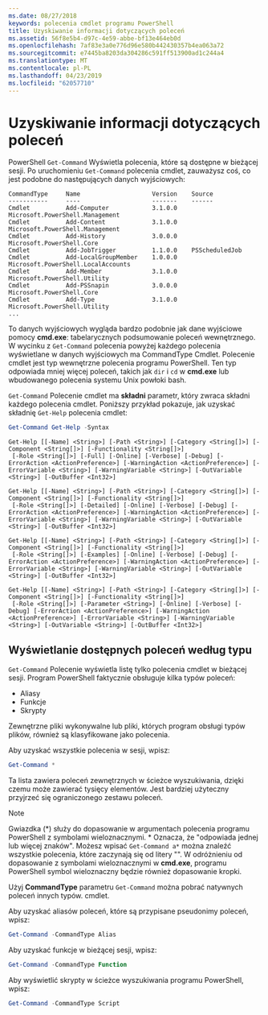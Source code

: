 ```yaml
---
ms.date: 08/27/2018
keywords: polecenia cmdlet programu PowerShell
title: Uzyskiwanie informacji dotyczących poleceń
ms.assetid: 56f8e5b4-d97c-4e59-abbe-bf13e464eb0d
ms.openlocfilehash: 7af83e3a0e776d96e580b442430357b4ea063a72
ms.sourcegitcommit: e7445ba8203da304286c591ff513900ad1c244a4
ms.translationtype: MT
ms.contentlocale: pl-PL
ms.lasthandoff: 04/23/2019
ms.locfileid: "62057710"
---
```

# <a name="getting-information-about-commands"></a>Uzyskiwanie informacji dotyczących poleceń

PowerShell `Get-Command` Wyświetla polecenia, które są dostępne w bieżącej sesji.
Po uruchomieniu `Get-Command` polecenia cmdlet, zauważysz coś, co jest podobne do następujących danych wyjściowych:

```output
CommandType     Name                    Version    Source
-----------     ----                    -------    ------
Cmdlet          Add-Computer            3.1.0.0    Microsoft.PowerShell.Management
Cmdlet          Add-Content             3.1.0.0    Microsoft.PowerShell.Management
Cmdlet          Add-History             3.0.0.0    Microsoft.PowerShell.Core
Cmdlet          Add-JobTrigger          1.1.0.0    PSScheduledJob
Cmdlet          Add-LocalGroupMember    1.0.0.0    Microsoft.PowerShell.LocalAccounts
Cmdlet          Add-Member              3.1.0.0    Microsoft.PowerShell.Utility
Cmdlet          Add-PSSnapin            3.0.0.0    Microsoft.PowerShell.Core
Cmdlet          Add-Type                3.1.0.0    Microsoft.PowerShell.Utility
...
```

To danych wyjściowych wygląda bardzo podobnie jak dane wyjściowe pomocy **cmd.exe**: tabelarycznych podsumowanie poleceń wewnętrznego. W wycinku z `Get-Command` polecenia powyżej każdego polecenia wyświetlane w danych wyjściowych ma CommandType Cmdlet. Polecenie cmdlet jest typ wewnętrzne polecenia programu PowerShell. Ten typ odpowiada mniej więcej poleceń, takich jak `dir` i `cd` w **cmd.exe** lub wbudowanego polecenia systemu Unix powłoki bash.

`Get-Command` Polecenie cmdlet ma **składni** parametr, który zwraca składni każdego polecenia cmdlet. Poniższy przykład pokazuje, jak uzyskać składnię `Get-Help` polecenia cmdlet:

```powershell
Get-Command Get-Help -Syntax
```

```output
Get-Help [[-Name] <String>] [-Path <String>] [-Category <String[]>] [-Component <String[]>] [-Functionality <String[]>]
 [-Role <String[]>] [-Full] [-Online] [-Verbose] [-Debug] [-ErrorAction <ActionPreference>] [-WarningAction <ActionPreference>] [-ErrorVariable <String>] [-WarningVariable <String>] [-OutVariable <String>] [-OutBuffer <Int32>]

Get-Help [[-Name] <String>] [-Path <String>] [-Category <String[]>] [-Component <String[]>] [-Functionality <String[]>]
 [-Role <String[]>] [-Detailed] [-Online] [-Verbose] [-Debug] [-ErrorAction <ActionPreference>] [-WarningAction <ActionPreference>] [-ErrorVariable <String>] [-WarningVariable <String>] [-OutVariable <String>] [-OutBuffer <Int32>]

Get-Help [[-Name] <String>] [-Path <String>] [-Category <String[]>] [-Component <String[]>] [-Functionality <String[]>]
 [-Role <String[]>] [-Examples] [-Online] [-Verbose] [-Debug] [-ErrorAction <ActionPreference>] [-WarningAction <ActionPreference>] [-ErrorVariable <String>] [-WarningVariable <String>] [-OutVariable <String>] [-OutBuffer <Int32>]

Get-Help [[-Name] <String>] [-Path <String>] [-Category <String[]>] [-Component <String[]>] [-Functionality <String[]>]
 [-Role <String[]>] [-Parameter <String>] [-Online] [-Verbose] [-Debug] [-ErrorAction <ActionPreference>] [-WarningAction <ActionPreference>] [-ErrorVariable <String>] [-WarningVariable <String>] [-OutVariable <String>] [-OutBuffer <Int32>]
```

## <a name="displaying-available-command-by-type"></a>Wyświetlanie dostępnych poleceń według typu

`Get-Command` Polecenie wyświetla listę tylko polecenia cmdlet w bieżącej sesji. Program PowerShell faktycznie obsługuje kilka typów poleceń:

- Aliasy
- Funkcje
- Skrypty

Zewnętrzne pliki wykonywalne lub pliki, których program obsługi typów plików, również są klasyfikowane jako polecenia.

Aby uzyskać wszystkie polecenia w sesji, wpisz:

```powershell
Get-Command *
```

Ta lista zawiera poleceń zewnętrznych w ścieżce wyszukiwania, dzięki czemu może zawierać tysięcy elementów.
Jest bardziej użyteczny przyjrzeć się ograniczonego zestawu poleceń.

> [!NOTE]
> Gwiazdka (\*) służy do dopasowanie w argumentach polecenia programu PowerShell z symbolami wieloznacznymi. \* Oznacza, że "odpowiada jednej lub więcej znaków". Możesz wpisać `Get-Command a*` można znaleźć wszystkie polecenia, które zaczynają się od litery "". W odróżnieniu od dopasowanie z symbolami wieloznacznymi w **cmd.exe**, programu PowerShell symbol wieloznaczny będzie również dopasowanie kropki.

Użyj **CommandType** parametru `Get-Command` można pobrać natywnych poleceń innych typów.
cmdlet.

Aby uzyskać aliasów poleceń, które są przypisane pseudonimy poleceń, wpisz:

```powershell
Get-Command -CommandType Alias
```

Aby uzyskać funkcje w bieżącej sesji, wpisz:

```powershell
Get-Command -CommandType Function
```

Aby wyświetlić skrypty w ścieżce wyszukiwania programu PowerShell, wpisz:

```powershell
Get-Command -CommandType Script
```